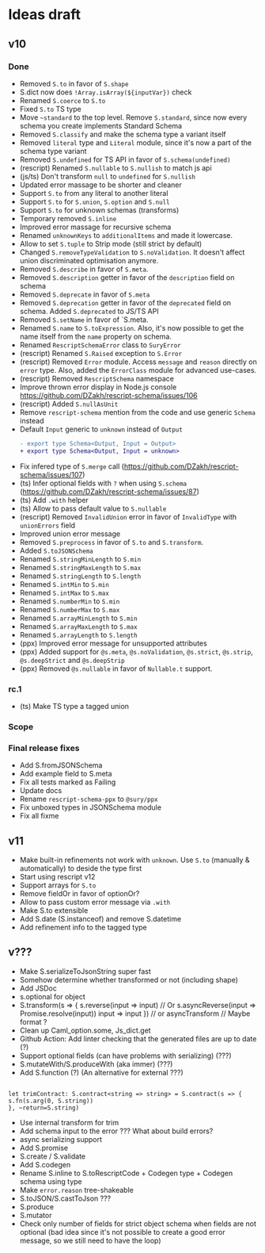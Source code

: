 # Ideas draft

## v10

### Done

- Removed `S.to` in favor of `S.shape`
- S.dict now does `!Array.isArray(${inputVar})` check
- Renamed `S.coerce` to `S.to`
- Fixed `S.to` TS type
- Move `~standard` to the top level. Remove `S.standard`, since now every schema you create implements Standard Schema
- Removed `S.classify` and make the schema type a variant itself
- Removed `literal` type and `Literal` module, since it's now a part of the schema type variant
- Removed `S.undefined` for TS API in favor of `S.schema(undefined)`
- (rescript) Renamed `S.nullable` to `S.nullish` to match js api
- (js/ts) Don't transform `null` to `undefined` for `S.nullish`
- Updated error massage to be shorter and cleaner
- Support `S.to` from any literal to another literal
- Support `S.to` for `S.union`, `S.option` and `S.null`
- Support `S.to` for unknown schemas (transforms)
- Temporary removed `S.inline`
- Improved error massage for recursive schema
- Renamed `unknownKeys` to `additionalItems` and made it lowercase.
- Allow to set `S.tuple` to Strip mode (still strict by default)
- Changed `S.removeTypeValidation` to `S.noValidation`. It doesn't affect union discriminated optimisation anymore.
- Removed `S.describe` in favor of `S.meta`.
- Removed `S.description` getter in favor of the `description` field on schema
- Removed `S.deprecate` in favor of `S.meta`
- Removed `S.deprecation` getter in favor of the `deprecated` field on schema. Added `S.deprecated` to JS/TS API
- Removed `S.setName` in favor of `S.meta.
- Renamed `S.name` to `S.toExpression`. Also, it's now possible to get the name itself from the `name` property on schema.
- Renamed `RescriptSchemaError` class to `SuryError`
- (rescript) Renamed `S.Raised` exception to `S.Error`
- (rescript) Removed `Error` module. Access `message` and `reason` directly on `error` type. Also, added the `ErrorClass` module for advanced use-cases.
- (rescript) Removed `RescriptSchema` namespace
- Improve thrown error display in Node.js console https://github.com/DZakh/rescript-schema/issues/106
- (rescript) Added `S.nullAsUnit`
- Remove `rescript-schema` mention from the code and use generic `Schema` instead
- Default `Input` generic to `unknown` instead of `Output`
  ```diff
  - export type Schema<Output, Input = Output>
  + export type Schema<Output, Input = unknown>
  ```
- Fix infered type of `S.merge` call (https://github.com/DZakh/rescript-schema/issues/107)
- (ts) Infer optional fields with `?` when using `S.schema` (https://github.com/DZakh/rescript-schema/issues/87)
- (ts) Add `.with` helper
- (ts) Allow to pass default value to `S.nullable`
- (rescript) Removed `InvalidUnion` error in favor of `InvalidType` with `unionErrors` field
- Improved union error message
- Removed `S.preprocess` in favor of `S.to` and `S.transform`.
- Added `S.toJSONSchema`
- Renamed `S.stringMinLength` to `S.min`
- Renamed `S.stringMaxLength` to `S.max`
- Renamed `S.stringLength` to `S.length`
- Renamed `S.intMin` to `S.min`
- Renamed `S.intMax` to `S.max`
- Renamed `S.numberMin` to `S.min`
- Renamed `S.numberMax` to `S.max`
- Renamed `S.arrayMinLength` to `S.min`
- Renamed `S.arrayMaxLength` to `S.max`
- Renamed `S.arrayLength` to `S.length`
- (ppx) Improved error message for unsupported attributes
- (ppx) Added support for `@s.meta`, `@s.noValidation`, `@s.strict`, `@s.strip`, `@s.deepStrict` and `@s.deepStrip`
- (ppx) Removed `@s.nullable` in favor of `Nullable.t` support.

### rc.1

- (ts) Make TS type a tagged union

### Scope

### Final release fixes

- Add S.fromJSONSchema
- Add example field to S.meta
- Fix all tests marked as Failing
- Update docs
- Rename `rescript-schema-ppx` to `@sury/ppx`
- Fix unboxed types in JSONSchema module
- Fix all fixme

## v11

- Make built-in refinements not work with `unknown`. Use `S.to` (manually & automatically) to deside the type first
- Start using rescript v12
- Support arrays for `S.to`
- Remove fieldOr in favor of optionOr?
- Allow to pass custom error message via `.with`
- Make S.to extensible
- Add S.date (S.instanceof) and remove S.datetime
- Add refinement info to the tagged type

## v???

- Make S.serializeToJsonString super fast
- Somehow determine whether transformed or not (including shape)
- Add JSDoc
- s.optional for object
- S.transform(s => {
  s.reverse(input => input) // Or s.asyncReverse(input => Promise.resolve(input))
  input => input
  }) // or asyncTransform // Maybe format ?
- Clean up Caml_option.some, Js_dict.get
- Github Action: Add linter checking that the generated files are up to date (?)
- Support optional fields (can have problems with serializing) (???)
- S.mutateWith/S.produceWith (aka immer) (???)
- Add S.function (?) (An alternative for external ???)

```

let trimContract: S.contract<string => string> = S.contract(s => {
s.fn(s.arg(0, S.string))
}, ~return=S.string)

```

- Use internal transform for trim
- Add schema input to the error ??? What about build errors?
- async serializing support
- Add S.promise
- S.create / S.validate
- Add S.codegen
- Rename S.inline to S.toRescriptCode + Codegen type + Codegen schema using type
- Make `error.reason` tree-shakeable
- S.toJSON/S.castToJson ???
- S.produce
- S.mutator
- Check only number of fields for strict object schema when fields are not optional (bad idea since it's not possible to create a good error message, so we still need to have the loop)

```

```
